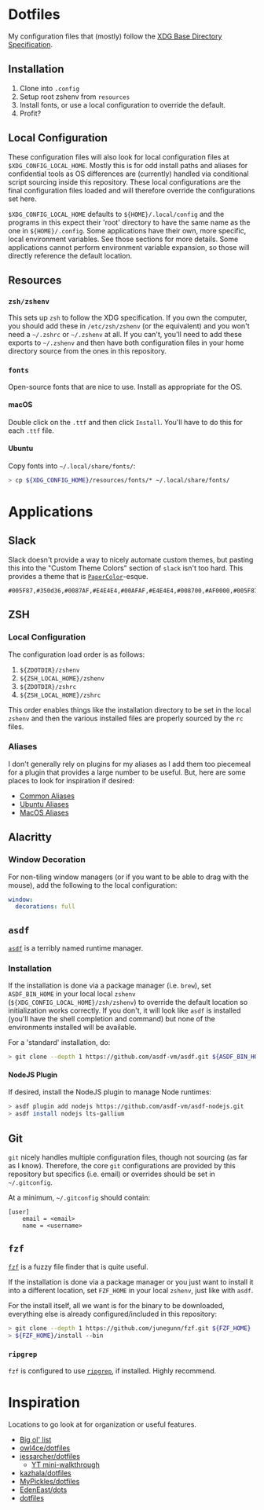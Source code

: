 # Dotfiles

My configuration files that (mostly) follow the [XDG Base Directory Specification](https://specifications.freedesktop.org/basedir-spec/basedir-spec-latest.html).

## Installation

1. Clone into `.config`
1. Setup root zshenv from `resources`
1. Install fonts, or use a local configuration to override the default.
1. Profit?

## Local Configuration

These configuration files will also look for local configuration files at
`$XDG_CONFIG_LOCAL_HOME`. Mostly this is for odd install paths and aliases for
confidential tools as OS differences are (currently) handled via conditional
script sourcing inside this repository. These local configurations are the final configuration files loaded and will therefore override the configurations set here.

`$XDG_CONFIG_LOCAL_HOME` defaults to `${HOME}/.local/config` and the programs
in this expect their 'root' directory to have the same name as the one in
`${HOME}/.config`. Some applications have their own, more specific, local
environment variables. See those sections for more details. Some applications
cannot perform environment variable expansion, so those will directly reference
the default location.

## Resources

### `zsh/zshenv`

This sets up `zsh` to follow the XDG specification. If you own the computer,
you should add these in `/etc/zsh/zshenv` (or the equivalent) and you won't
need a `~/.zshrc` or `~/.zshenv` at all. If you can't, you'll need to add these
exports to `~/.zshenv` and then have both configuration files in your home
directory source from the ones in this repository.

### `fonts`

Open-source fonts that are nice to use. Install as appropriate for the OS.

#### macOS

Double click on the `.ttf` and then click `Install`. You'll have to do this for
each `.ttf` file.

#### Ubuntu

Copy fonts into `~/.local/share/fonts/`:

```bash
> cp ${XDG_CONFIG_HOME}/resources/fonts/* ~/.local/share/fonts/
```

# Applications

## Slack

Slack doesn't provide a way to nicely automate custom themes, but pasting this
into the "Custom Theme Colors" section of `slack` isn't too hard. This provides
a theme that is
[`PaperColor`](https://github.com/NLKNguyen/papercolor-theme)-esque.

```
#005F87,#350d36,#0087AF,#E4E4E4,#00AFAF,#E4E4E4,#008700,#AF0000,#005F87,#E4E4E4
```

## ZSH

### Local Configuration

The configuration load order is as follows:

1. `${ZDOTDIR}/zshenv`
1. `${ZSH_LOCAL_HOME}/zshenv`
1. `${ZDOTDIR}/zshrc`
1. `${ZSH_LOCAL_HOME}/zshrc`

This order enables things like the installation directory to be set in the
local `zshenv` and then the various installed files are properly sourced by the
`rc` files.

### Aliases

I don't generally rely on plugins for my aliases as I add them too piecemeal
for a plugin that provides a large number to be useful. But, here are some
places to look for inspiration if desired:

* [Common Aliases](https://github.com/ohmyzsh/ohmyzsh/tree/master/plugins/common-aliases)
* [Ubuntu Aliases](https://github.com/ohmyzsh/ohmyzsh/tree/master/plugins/ubuntu)
* [MacOS Aliases](https://github.com/ohmyzsh/ohmyzsh/tree/master/plugins/macos)

## Alacritty

### Window Decoration

For non-tiling window managers (or if you want to be able to drag with the
mouse), add the following to the local configuration:

```yaml
window:
  decorations: full
```

## `asdf`

[`asdf`](https://asdf-vm.com/) is a terribly named runtime manager.

### Installation

If the installation is done via a package manager (i.e. `brew`), set
`ASDF_BIN_HOME` in your local local `zshenv`
(`${XDG_CONFIG_LOCAL_HOME}/zsh/zshenv`) to override the default location so
initialization works correctly. If you don't, it will look like `asdf` is
installed (you'll have the shell completion and command) but none of the
environments installed will be available.

For a 'standard' installation, do:

```bash
> git clone --depth 1 https://github.com/asdf-vm/asdf.git ${ASDF_BIN_HOME} --branch v0.10.0
```

#### NodeJS Plugin

If desired, install the NodeJS plugin to manage Node runtimes:

```bash
> asdf plugin add nodejs https://github.com/asdf-vm/asdf-nodejs.git
> asdf install nodejs lts-gallium
```

## Git

`git` nicely handles multiple configuration files, though not sourcing (as far
as I know). Therefore, the core `git` configurations are provided by this
repository but specifics (i.e. email) or overrides should be set in
`~/.gitconfig`.

At a minimum, `~/.gitconfig` should contain:

```
[user]
    email = <email>
    name = <username>
```

## `fzf`

[`fzf`](https://github.com/junegunn/fzf) is a fuzzy file finder that is quite useful.

If the installation is done via a package manager or you just want to install
it into a different location, set `FZF_HOME` in your local `zshenv`, just like
with `asdf`.

For the install itself, all we want is for the binary to be downloaded,
everything else is already configured/included in this repository:

```bash
> git clone --depth 1 https://github.com/junegunn/fzf.git ${FZF_HOME}
> ${FZF_HOME}/install --bin
```

### `ripgrep`

`fzf` is configured to use [`ripgrep`](https://github.com/BurntSushi/ripgrep),
if installed. Highly recommend.

# Inspiration

Locations to go look at for organization or useful features.

* [Big ol' list](https://dotfiles.github.io/inspiration/)
* [owl4ce/dotfiles](https://github.com/owl4ce/dotfiles)
* [jessarcher/dotfiles](https://github.com/owl4ce/dotfiles)
  * [YT mini-walkthrough](https://www.youtube.com/watch?v=434tljD-5C8)
* [kazhala/dotfiles](https://github.com/kazhala/dotfiles)
* [MyPickles/dotfiles](https://github.com/MrPickles/dotfiles)
* [EdenEast/dots](https://github.com/EdenEast/dots)
* [dotfiles](https://dotfiles.github.io/inspiration/)
